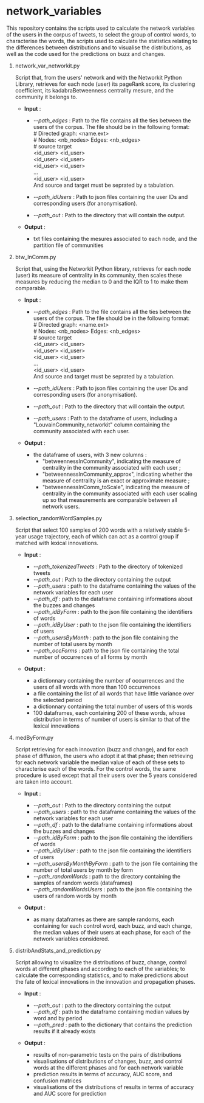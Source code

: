 # network_variables

This repository contains the scripts used to calculate the network variables of the users in the corpus of tweets, to select the group of control words, to characterise the words, the scripts used to calculate the statistics relating to the differences between distributions and to visualise the distributions, as well as the code used for the predictions on buzz and changes.

1. network_var_networkit.py

	Script that, from the users' network and with the Networkit Python Library, retrieves for each node (user) its pageRank score, its clustering coefficient, its kadabraBetweenness centrality mesure, and the community it belongs to. 

	- **Input** : 

		- *--path_edges* : Path to the file contains all the ties between the users of the corpus. 
		The file should be in the following format:  <br/>
			\# Directed graph: \<name.ext\><br/>\# Nodes: \<nb_nodes\> Edges: \<nb_edges\><br/>\# source    target<br/>\<id_user\>  \<id_user\><br/>\<id_user\>  \<id_user\><br/>\<id_user\>  \<id_user\><br/>...<br/>\<id_user\>  \<id_user\> <br/>
			And source and target must be seprated by a tabulation. 

		- *--path_idUsers* : Path to json files containing the user IDs and corresponding users (for anonymisation).
		- *--path_out* : Path to the directory that will contain the output. 

	- **Output** : 

		- txt files containing the mesures associated to each node, and the partition file of communities

2. btw_InComm.py

	Script that, using the Networkit Python library, retrieves for each node (user) its measure of centrality in its community, then scales these measures by reducing the median to 0 and the IQR to 1 to make them comparable.

	- **Input** : 

		- *--path_edges* : Path to the file contains all the ties between the users of the corpus. 
		The file should be in the following format:  <br/>
			\# Directed graph: \<name.ext\><br/>\# Nodes: \<nb_nodes\> Edges: \<nb_edges\><br/>\# source    target<br/>\<id_user\>  \<id_user\><br/>\<id_user\>  \<id_user\><br/>\<id_user\>  \<id_user\><br/>...<br/>\<id_user\>  \<id_user\> <br/>
			And source and target must be seprated by a tabulation. 

		- *--path_idUsers* : Path to json files containing the user IDs and corresponding users (for anonymisation).
		- *--path_out* : Path to the directory that will contain the output. 
		- *--path_users* : Path to the dataframe of users, including a "LouvainCommunity_networkit" column containing the community associated with each user.

	- **Output** : 

		- the dataframe of users, with 3 new columns : 
			- "betweennessInCommunity", indicating the measure of centrality in the community associated with each user ;
			- "betweennessInCommunity_approx", indicating whether the measure of centrality is an exact or approximate measure ;
			- "betweennessInComm_toScale", indicating the measure of centrality in the community associated with each user scaling up so that measurements are comparable between all network users.

3. selection_randomWordSamples.py

	Script that select 100 samples of 200 words with a relatively stable 5-year usage trajectory, each of which can act as a control group if matched with lexical innovations. 

	- **Input** : 

		- *--path_tokenizedTweets* : Path to the directory of tokenized tweets
		- *--path_out* : Path to the directory containing the output
		- *--path_users* : path to the dataframe containing the values of the network variables for each user
		- *--path_df* : path to the dataframe containing informations about the buzzes and changes
		- *--path_idByForm* : path to the json file containing the identifiers of words
		- *--path_idByUser* : path to the json file containing the identifiers of users
		- *--path_usersByMonth* : path to the json file containing the number of total users by month
		- *--path_occForms* : path to the json file containing the total number of occurrences of all forms by month 

	- **Output** : 

		- a dictionnary containing the number of occurrences and the users of all words with more than 100 occurrences
		- a file containing the list of all words that have little variance over the selected period
		- a dictionnary containing the total number of users of this words 
		- 100 dataframes, each containing 200 of these words, whose distribution in terms of number of users is similar to that of the lexical innovations 

4. medByForm.py

	Script retrieving for each innovation (buzz and change), and for each phase of diffusion, the users who adopt it at that phase; then retrieving for each network variable the median value of each of these sets to characterise each of the words. For the control words, the same procedure is used except that all their users over the 5 years considered are taken into account.  

	- **Input** :

		- *--path_out* : Path to the directory containing the output
		- *--path_users* : path to the dataframe containing the values of the network variables for each user
		- *--path_df* : path to the dataframe containing informations about the buzzes and changes
		- *--path_idByForm* : path to the json file containing the identifiers of words
		- *--path_idByUser* : path to the json file containing the identifiers of users
		- *--path_usersByMonthByForm* : path to the json file containing the number of total users by month by form
		- *--path_randomWords* : path to the directory containing the samples of random words (dataframes)
		- *--path_randomWordsUsers* : path to the json file containing the users of random words by month

	- **Output** : 

		- as many dataframes as there are sample randoms, each containing for each control word, each buzz, and each change, the median values of their users at each phase, for each of the network variables considered.

5. distribAndStats_and_prediction.py

	Script allowing to visualize the distributions of buzz, change, control words at different phases and according to each of the variables; to calculate the corresponding statistics, and to make predictions about the fate of lexical innovations in the innovation and propagation phases.  

	- **Input** :

		- *--path_out* : path to the directory containing the output
		- *--path_df* : path to the dataframe containing median values by word and by period
		- *--path_pred* : path to the dictionary that contains the prediction results if it already exists
	

	- **Output** : 

		- results of non-parametric tests on the pairs of distributions
		- visualisations of distributions of changes, buzz, and control words at the different phases and for each network variable 
		- prediction results in terms of accuracy, AUC score, and confusion matrices
		- visualisations of the distributions of results in terms of accuracy and AUC score for prediction
